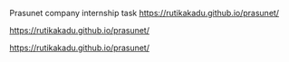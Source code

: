 Prasunet company internship task
 https://rutikakadu.github.io/prasunet/

  https://rutikakadu.github.io/prasunet/

   https://rutikakadu.github.io/prasunet/
